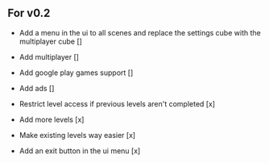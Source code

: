 ## For v0.2

- Add a menu in the ui to all scenes and replace the settings cube with the multiplayer cube []
- Add multiplayer []
- Add google play games support []
- Add ads []


- Restrict level access if previous levels aren't completed [x]
- Add more levels [x]
- Make existing levels way easier [x]
- Add an exit button in the ui menu [x]